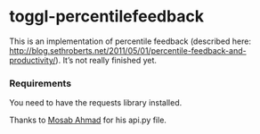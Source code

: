 toggl-percentilefeedback
========================

This is an implementation of percentile feedback (described here: http://blog.sethroberts.net/2011/05/01/percentile-feedback-and-productivity/). It’s not really finished yet.

### Requirements ###
You need to have the requests library installed.

Thanks to [Mosab Ahmad](https://github.com/mos3abof) for his api.py file.
